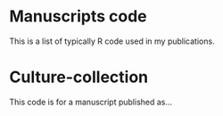 # Manuscripts code
This is a list of typically R code used in my publications.

# Culture-collection #
This code is for a manuscript published as...
